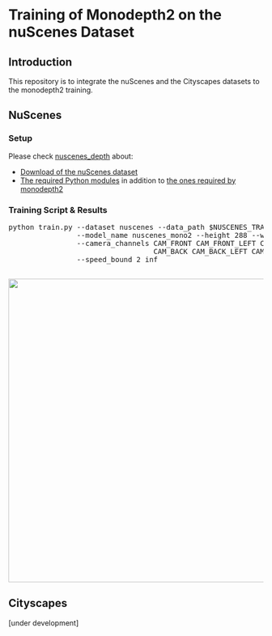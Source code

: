 # Training of Monodepth2 on the nuScenes Dataset
## Introduction
This repository is to integrate the nuScenes and the Cityscapes datasets to the monodepth2 training.

## NuScenes
### Setup
Please check [nuscenes_depth](https://github.com/bolianchen/nuscenes_depth) about:
- [Download of the nuScenes dataset](https://github.com/bolianchen/nuscenes_depth#download-the-nuscenes-dataset)
- [The required Python modules](https://github.com/bolianchen/nuscenes_depth#environment-setup) in addition to [the ones required by monodepth2](https://github.com/nianticlabs/monodepth2#%EF%B8%8F-setup)
### Training Script & Results
<pre>
python train.py --dataset nuscenes --data_path $NUSCENES_TRAINVAL --nuscenes_version v1.0-trainval
                --model_name nuscenes_mono2 --height 288 --width 512 
                --camera_channels CAM_FRONT CAM_FRONT_LEFT CAM_FRONT_RIGHT 
                                  CAM_BACK CAM_BACK_LEFT CAM_BACK_RIGHT
                --speed_bound 2 inf
                
</pre>
<p align="center">
  <img src="assets/nuscenes_scene-0655.gif" width="600" />
</p>

## Cityscapes
[under development]
